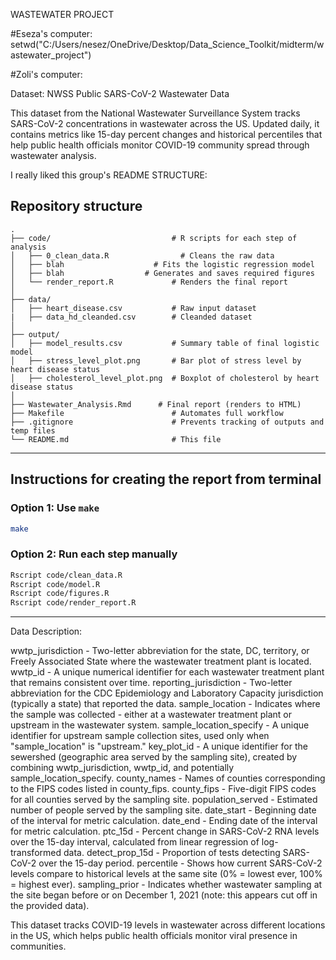 WASTEWATER PROJECT

#Eseza's computer: 
setwd("C:/Users/nesez/OneDrive/Desktop/Data_Science_Toolkit/midterm/wastewater_project")

#Zoli's computer: 

Dataset: NWSS Public SARS-CoV-2 Wastewater Data

This dataset from the National Wastewater Surveillance System tracks SARS-CoV-2 concentrations in wastewater across the US. Updated daily, it contains metrics like 15-day percent changes and historical percentiles that help public health officials monitor COVID-19 community spread through wastewater analysis.


I really liked this group's README STRUCTURE:

## Repository structure

```
.
├── code/                           # R scripts for each step of analysis
│   ├── 0_clean_data.R                # Cleans the raw data
│   ├── blah                    # Fits the logistic regression model
│   ├── blah                  # Generates and saves required figures
│   └── render_report.R             # Renders the final report
│
├── data/
│   ├── heart_disease.csv           # Raw input dataset 
|   ├── data_hd_cleanded.csv        # Cleanded dataset
│
├── output/
│   ├── model_results.csv           # Summary table of final logistic model
│   ├── stress_level_plot.png       # Bar plot of stress level by heart disease status
│   ├── cholesterol_level_plot.png  # Boxplot of cholesterol by heart disease status
│
├── Wastewater_Analysis.Rmd      # Final report (renders to HTML)
├── Makefile                        # Automates full workflow
├── .gitignore                      # Prevents tracking of outputs and temp files
└── README.md                       # This file
```

---


## Instructions for creating the report from terminal

### Option 1: Use `make`

```bash
make
```

### Option 2: Run each step manually

```bash
Rscript code/clean_data.R
Rscript code/model.R
Rscript code/figures.R
Rscript code/render_report.R
```

---



Data Description:


wwtp_jurisdiction - Two-letter abbreviation for the state, DC, territory, or Freely Associated State where the wastewater treatment plant is located.
wwtp_id - A unique numerical identifier for each wastewater treatment plant that remains consistent over time.
reporting_jurisdiction - Two-letter abbreviation for the CDC Epidemiology and Laboratory Capacity jurisdiction (typically a state) that reported the data.
sample_location - Indicates where the sample was collected - either at a wastewater treatment plant or upstream in the wastewater system.
sample_location_specify - A unique identifier for upstream sample collection sites, used only when "sample_location" is "upstream."
key_plot_id - A unique identifier for the sewershed (geographic area served by the sampling site), created by combining wwtp_jurisdiction, wwtp_id, and potentially sample_location_specify.
county_names - Names of counties corresponding to the FIPS codes listed in county_fips.
county_fips - Five-digit FIPS codes for all counties served by the sampling site.
population_served - Estimated number of people served by the sampling site.
date_start - Beginning date of the interval for metric calculation.
date_end - Ending date of the interval for metric calculation.
ptc_15d - Percent change in SARS-CoV-2 RNA levels over the 15-day interval, calculated from linear regression of log-transformed data.
detect_prop_15d - Proportion of tests detecting SARS-CoV-2 over the 15-day period.
percentile - Shows how current SARS-CoV-2 levels compare to historical levels at the same site (0% = lowest ever, 100% = highest ever).
sampling_prior - Indicates whether wastewater sampling at the site began before or on December 1, 2021 (note: this appears cut off in the provided data).

This dataset tracks COVID-19 levels in wastewater across different locations in the US, which helps public health officials monitor viral presence in communities.